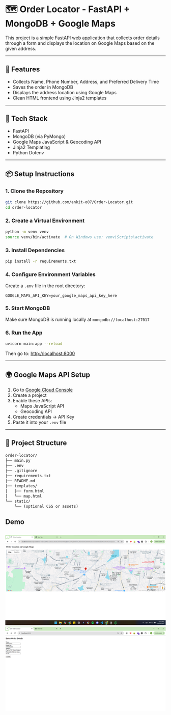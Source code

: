 # 🗺️ Order Locator - FastAPI + MongoDB + Google Maps

This project is a simple FastAPI web application that collects order details through a form and displays the location on Google Maps based on the given address.

---

## 🚀 Features

- Collects Name, Phone Number, Address, and Preferred Delivery Time
- Saves the order in MongoDB
- Displays the address location using Google Maps
- Clean HTML frontend using Jinja2 templates

---

## 🧰 Tech Stack

- FastAPI
- MongoDB (via PyMongo)
- Google Maps JavaScript & Geocoding API
- Jinja2 Templating
- Python Dotenv

---

## 📦 Setup Instructions

### 1. Clone the Repository
```bash
git clone https://github.com/ankit-o07/Order-Locator.git
cd order-locator
```

### 2. Create a Virtual Environment
```bash
python -m venv venv
source venv/bin/activate  # On Windows use: venv\Scripts\activate
```

### 3. Install Dependencies
```bash
pip install -r requirements.txt
```

### 4. Configure Environment Variables
Create a `.env` file in the root directory:

```env
GOOGLE_MAPS_API_KEY=your_google_maps_api_key_here
```

### 5. Start MongoDB
Make sure MongoDB is running locally at `mongodb://localhost:27017`

### 6. Run the App
```bash
uvicorn main:app --reload
```

Then go to: [http://localhost:8000](http://localhost:8000)

---

## 🌍 Google Maps API Setup

1. Go to [Google Cloud Console](https://console.cloud.google.com/)
2. Create a project
3. Enable these APIs:
   - Maps JavaScript API
   - Geocoding API
4. Create credentials → API Key
5. Paste it into your `.env` file

---

## 📁 Project Structure

```
order-locator/
├── main.py
├── .env
├── .gitignore
├── requirements.txt
├── README.md
├── templates/
│   ├── form.html
│   └── map.html
└── static/
    └── (optional CSS or assets)
```

## Demo
![Input(Page 1)](<Screenshot 2025-04-13 194904-1.png>) 
![Output(Page 2)](<Screenshot 2025-04-13 194930-1.png>)
---



